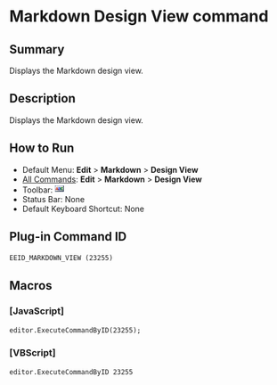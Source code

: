 # Markdown Design View command

## Summary

Displays the Markdown design view.

## Description

Displays the Markdown design view.

## How to Run

- Default Menu: **Edit** \> **Markdown** \> **Design View**
- [All Commands](../tools/all_commands): **Edit** \> **Markdown** \> **Design View**
- Toolbar: ![](../../images/markdown_view.gif)
- Status Bar: None
- Default Keyboard Shortcut: None

## Plug-in Command ID

```
EEID_MARKDOWN_VIEW (23255)
```

## Macros

### \[JavaScript\]

```
editor.ExecuteCommandByID(23255);
```

### \[VBScript\]

```
editor.ExecuteCommandByID 23255
```
